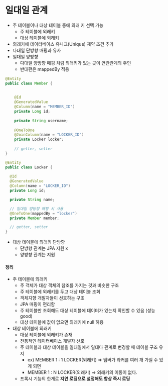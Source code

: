 # 일대일 관계

- 주 테이블이나 대상 테이블 중에 외래 키 선택 가능
  - 주 테이블에 외래키
  - 대상 테이블에 외래키
- 외래키에 데이터베이스 유니크(Unique) 제약 조건 추가
- 다대일 단방향 매핑과 유사
- 일대일 양방향
  - 다대일 양방향 매핑 처럼 외래키가 있는 곳이 연관관계의 주인
  - 반대편은 mappedBy 적용

```java
@Entity
public class Member {
    
    
    @Id 
    @GeneratedValue
    @Column(name = "MEMBER_ID")
    private Long id;
    
    private String username;
    
    @OneToOne
    @JoinColumn(name = "LOCKER_ID")
    private Locker locker;
    
    // getter, setter
}

@Entity
public class Locker {
    
  @Id
  @GeneratedValue
  @Column(name = "LOCKER_ID")
  private Long id;

  private String name;

  // 일대일 양방향 매핑 시 사용
  @OneToOne(mappedBy = "locker")
  private Member member;

  // getter, setter
}
```

- 대상 테이블에 외래키 단방향
  - 단방향 관계는 JPA 지원 x
  - 양방향 관계는 지원

#### 정리

- 주 테이블에 외래키
  - 주 객체가 대상 객체의 참조를 가지는 것과 비슷한 구조
  - 주 테이블에 외래키를 두고 대상 테이블 조회
  - 객체지향 개발자들이 선호하는 구조
  - JPA 매핑이 편리함
  - 주 테이블만 조회해도 대상 테이블에 데이터가 있는지 확인할 수 있음 (성능 good)
  - 대상 테이블에 값이 없으면 외래키에 null 허용
- 대상 테이블에 외래키
  - 대상 테이블에 외래키가 존재
  - 전통적인 테이터베이스 개발자 선호
  - 주 테이블과 대상 테이블을 일대일에서 일대다 관계로 변경할 때 테이블 구조 유지
    - ex) MEMBER 1 : 1 LOCKER(외래키) => 멤버가 라커를 여러 개 가질 수 있게 되면
    - MEMBER 1 : N LOCKER(외래키) => 외래키의 이동이 없다.
  - 프록시 기능의 한계로 __지연 로딩으로 설정해도 항상 즉시 로딩__